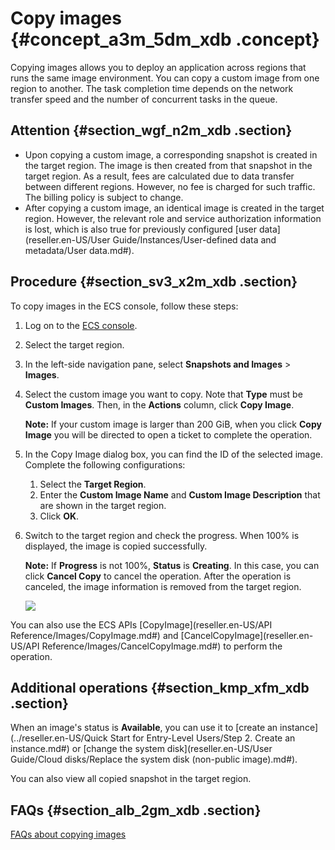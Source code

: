 # Copy images {#concept_a3m_5dm_xdb .concept}

Copying images allows you to deploy an application across regions that runs the same image environment. You can copy a custom image from one region to another. The task completion time depends on the network transfer speed and the number of concurrent tasks in the queue.

## Attention {#section_wgf_n2m_xdb .section}

-   Upon copying a custom image, a corresponding snapshot is created in the target region. The image is then created from that snapshot in the target region. As a result, fees are calculated due to data transfer between different regions. However, no fee is charged for such traffic. The billing policy is subject to change.
-   After copying a custom image, an identical image is created in the target region. However, the relevant role and service authorization information is lost, which is also true for previously configured [user data](reseller.en-US/User Guide/Instances/User-defined data and metadata/User data.md#).

## Procedure {#section_sv3_x2m_xdb .section}

To copy images in the ECS console, follow these steps:

1.  Log on to the [ECS console](https://partners-intl.console.aliyun.com/#/ecs).
2.  Select the target region.
3.  In the left-side navigation pane, select **Snapshots and Images** \> **Images**.
4.  Select the custom image you want to copy. Note that **Type** must be **Custom Images**. Then, in the **Actions** column, click **Copy Image**.

    **Note:** If your custom image is larger than 200 GiB, when you click **Copy Image** you will be directed to open a ticket to complete the operation.

5.  In the Copy Image dialog box, you can find the ID of the selected image. Complete the following configurations:
    1.  Select the **Target Region**.
    2.  Enter the **Custom Image Name** and **Custom Image Description** that are shown in the target region.
    3.  Click **OK**.
6.  Switch to the target region and check the progress. When 100% is displayed, the image is copied successfully.

    **Note:** If **Progress** is not 100%, **Status** is **Creating**. In this case, you can click **Cancel Copy** to cancel the operation. After the operation is canceled, the image information is removed from the target region.

    ![](http://static-aliyun-doc.oss-cn-hangzhou.aliyuncs.com/assets/img/9699/15429848296780_en-US.png)


You can also use the ECS APIs [CopyImage](reseller.en-US/API Reference/Images/CopyImage.md#) and [CancelCopyImage](reseller.en-US/API Reference/Images/CancelCopyImage.md#) to perform the operation.

## Additional operations {#section_kmp_xfm_xdb .section}

When an image's status is **Available**, you can use it to [create an instance](../reseller.en-US/Quick Start for Entry-Level Users/Step 2. Create an instance.md#) or [change the system disk](reseller.en-US/User Guide/Cloud disks/Replace the system disk (non-public image).md#).

You can also view all copied snapshot in the target region.

## FAQs {#section_alb_2gm_xdb .section}

[FAQs about copying images](https://partners-intl.aliyun.com/help/faq-detail/40569.htm?spm=a2c63.q38357.a3.3.2316631dRLlXRW)

